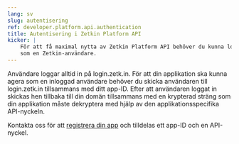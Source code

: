 ```yaml
---
lang: sv
slug: autentisering
ref: developer.platform.api.authentication
title: Autentisering i Zetkin Platform API
kicker: |
    För att få maximal nytta av Zetkin Platform API behöver du kunna logga in
    som en Zetkin-användare.
---
```


Användare loggar alltid in på login.zetk.in. För att din applikation ska kunna
agera som en inloggad användare behöver du skicka användaren till login.zetk.in
tillsammans med ditt app-ID. Efter att användaren loggat in skickas hen tillbaka
till din domän tillsammans med en krypterad sträng som din applikation måste
dekryptera med hjälp av den applikationsspecifika API-nyckeln.

Kontakta oss för att [registrera din app](../registrera-app) och tilldelas ett
app-ID och en API-nyckel.
